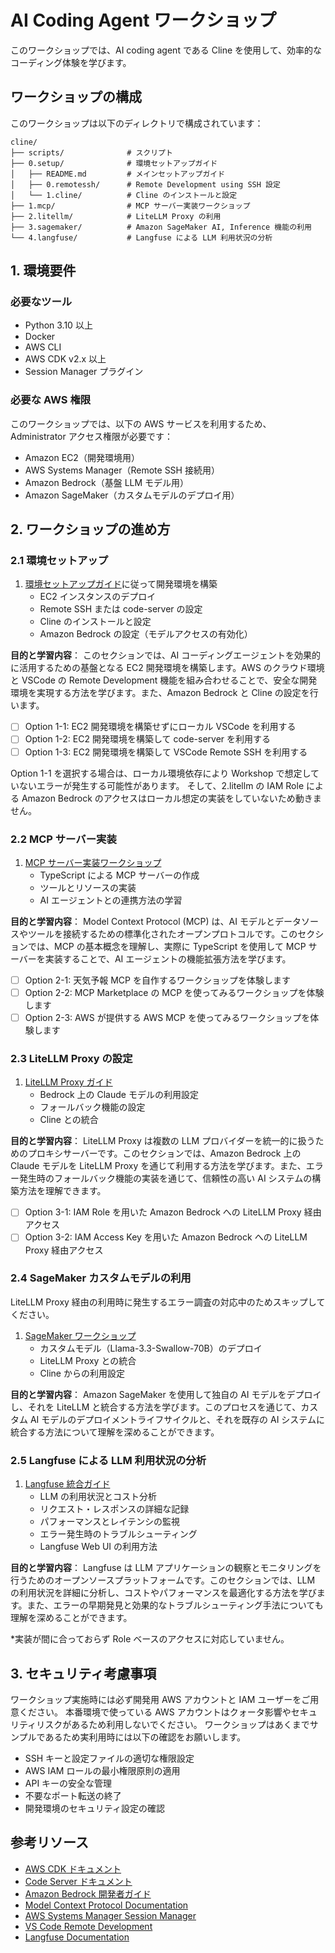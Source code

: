 # AI Coding Agent ワークショップ

このワークショップでは、AI coding agent である Cline を使用して、効率的なコーディング体験を学びます。

## ワークショップの構成

このワークショップは以下のディレクトリで構成されています：

```
cline/
├── scripts/              # スクリプト
├── 0.setup/              # 環境セットアップガイド
│   ├── README.md         # メインセットアップガイド
│   ├── 0.remotessh/      # Remote Development using SSH 設定
│   └── 1.cline/          # Cline のインストールと設定
├── 1.mcp/                # MCP サーバー実装ワークショップ
├── 2.litellm/            # LiteLLM Proxy の利用
├── 3.sagemaker/          # Amazon SageMaker AI, Inference 機能の利用
└── 4.langfuse/           # Langfuse による LLM 利用状況の分析
```

## 1. 環境要件

### 必要なツール
- Python 3.10 以上
- Docker
- AWS CLI
- AWS CDK v2.x 以上
- Session Manager プラグイン

### 必要な AWS 権限

このワークショップでは、以下の AWS サービスを利用するため、Administrator アクセス権限が必要です：

- Amazon EC2（開発環境用）
- AWS Systems Manager（Remote SSH 接続用）
- Amazon Bedrock（基盤 LLM モデル用）
- Amazon SageMaker（カスタムモデルのデプロイ用）

## 2. ワークショップの進め方

### 2.1 環境セットアップ
1. [環境セットアップガイド](0.setup/README.md)に従って開発環境を構築
   - EC2 インスタンスのデプロイ
   - Remote SSH または code-server の設定
   - Cline のインストールと設定
   - Amazon Bedrock の設定（モデルアクセスの有効化）

**目的と学習内容**：
このセクションでは、AI コーディングエージェントを効果的に活用するための基盤となる EC2 開発環境を構築します。AWS のクラウド環境と VSCode の Remote Development 機能を組み合わせることで、安全な開発環境を実現する方法を学びます。また、Amazon Bedrock と Cline の設定を行います。

- [ ] Option 1-1: EC2 開発環境を構築せずにローカル VSCode を利用する
- [ ] Option 1-2: EC2 開発環境を構築して code-server を利用する
- [ ] Option 1-3: EC2 開発環境を構築して VSCode Remote SSH を利用する

Option 1-1 を選択する場合は、ローカル環境依存により Workshop で想定していないエラーが発生する可能性があります。
そして、2.litellm の IAM Role による Amazon Bedrock のアクセスはローカル想定の実装をしていないため動きません。

### 2.2 MCP サーバー実装
1. [MCP サーバー実装ワークショップ](1.mcp/README.md)
   - TypeScript による MCP サーバーの作成
   - ツールとリソースの実装
   - AI エージェントとの連携方法の学習

**目的と学習内容**：
Model Context Protocol (MCP) は、AI モデルとデータソースやツールを接続するための標準化されたオープンプロトコルです。このセクションでは、MCP の基本概念を理解し、実際に TypeScript を使用して MCP サーバーを実装することで、AI エージェントの機能拡張方法を学びます。

- [ ] Option 2-1: 天気予報 MCP を自作するワークショップを体験します
- [ ] Option 2-2: MCP Marketplace の MCP を使ってみるワークショップを体験します
- [ ] Option 2-3: AWS が提供する AWS MCP を使ってみるワークショップを体験します

### 2.3 LiteLLM Proxy の設定
1. [LiteLLM Proxy ガイド](2.litellm/README.md)
   - Bedrock 上の Claude モデルの利用設定
   - フォールバック機能の設定
   - Cline との統合

**目的と学習内容**：
LiteLLM Proxy は複数の LLM プロバイダーを統一的に扱うためのプロキシサーバーです。このセクションでは、Amazon Bedrock 上の Claude モデルを LiteLLM Proxy を通じて利用する方法を学びます。また、エラー発生時のフォールバック機能の実装を通じて、信頼性の高い AI システムの構築方法を理解できます。

- [ ] Option 3-1: IAM Role を用いた Amazon Bedrock への LiteLLM Proxy 経由アクセス
- [ ] Option 3-2: IAM Access Key を用いた Amazon Bedrock への LiteLLM Proxy 経由アクセス

### 2.4 SageMaker カスタムモデルの利用

LiteLLM Proxy 経由の利用時に発生するエラー調査の対応中のためスキップしてください。

1. [SageMaker ワークショップ](3.sagemaker/README.md)
   - カスタムモデル（Llama-3.3-Swallow-70B）のデプロイ
   - LiteLLM Proxy との統合
   - Cline からの利用設定

**目的と学習内容**：
Amazon SageMaker を使用して独自の AI モデルをデプロイし、それを LiteLLM と統合する方法を学びます。このプロセスを通じて、カスタム AI モデルのデプロイメントライフサイクルと、それを既存の AI システムに統合する方法について理解を深めることができます。

### 2.5 Langfuse による LLM 利用状況の分析
1. [Langfuse 統合ガイド](4.langfuse/README.md)
   - LLM の利用状況とコスト分析
   - リクエスト・レスポンスの詳細な記録
   - パフォーマンスとレイテンシの監視
   - エラー発生時のトラブルシューティング
   - Langfuse Web UI の利用方法

**目的と学習内容**：
Langfuse は LLM アプリケーションの観察とモニタリングを行うためのオープンソースプラットフォームです。このセクションでは、LLM の利用状況を詳細に分析し、コストやパフォーマンスを最適化する方法を学びます。また、エラーの早期発見と効果的なトラブルシューティング手法についても理解を深めることができます。

*実装が間に合っておらず Role ベースのアクセスに対応していません。

## 3. セキュリティ考慮事項

ワークショップ実施時には必ず開発用 AWS アカウントと IAM ユーザーをご用意ください。
本番環境で使っている AWS アカウントはクォータ影響やセキュリティリスクがあるため利用しないでください。
ワークショップはあくまでサンプルであるため実利用時には以下の確認をお願いします。

- SSH キーと設定ファイルの適切な権限設定
- AWS IAM ロールの最小権限原則の適用
- API キーの安全な管理
- 不要なポート転送の終了
- 開発環境のセキュリティ設定の確認

## 参考リソース

- [AWS CDK ドキュメント](https://docs.aws.amazon.com/ja_jp/cdk/latest/guide/home.html)
- [Code Server ドキュメント](https://coder.com/docs/code-server/latest)
- [Amazon Bedrock 開発者ガイド](https://docs.aws.amazon.com/bedrock/latest/userguide/what-is-bedrock.html)
- [Model Context Protocol Documentation](https://modelcontextprotocol.github.io/)
- [AWS Systems Manager Session Manager](https://docs.aws.amazon.com/systems-manager/latest/userguide/session-manager.html)
- [VS Code Remote Development](https://code.visualstudio.com/docs/remote/remote-overview)
- [Langfuse Documentation](https://langfuse.com/docs)
